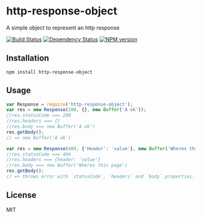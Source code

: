 # http-response-object

A simple object to represent an http response

[![Build Status](https://img.shields.io/travis/ForbesLindesay/http-response-object/master.svg)](https://travis-ci.org/ForbesLindesay/http-response-object)
[![Dependency Status](https://img.shields.io/gemnasium/ForbesLindesay/http-response-object.svg)](https://gemnasium.com/ForbesLindesay/http-response-object)
[![NPM version](https://img.shields.io/npm/v/http-response-object.svg)](https://www.npmjs.org/package/http-response-object)

## Installation

    npm install http-response-object

## Usage

```js
var Response = require('http-response-object');
var res = new Response(200, {}, new Buffer('A ok'));
//res.statusCode === 200
//res.headers === {}
//res.body === new Buffer('A ok')
res.getBody();
// => new Buffer('A ok')

var res = new Response(404, {'Header': 'value'}, new Buffer('Wheres this page'));
//res.statusCode === 404
//res.headers === {header: 'value'}
//res.body === new Buffer('Wheres this page')
res.getBody();
// => throws error with `statusCode`, `headers` and `body` properties.
```

## License

  MIT
